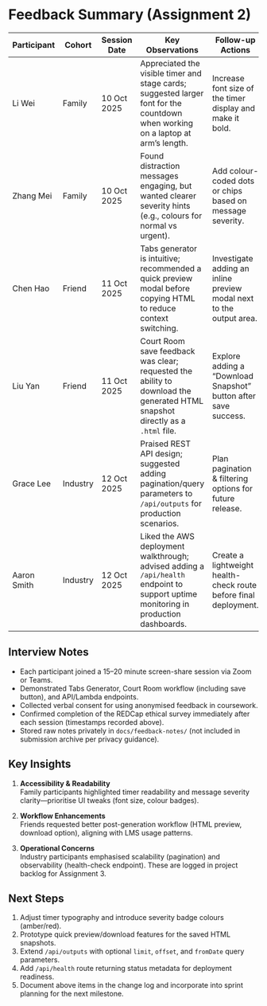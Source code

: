 # Feedback Summary (Assignment 2)

| Participant | Cohort   | Session Date | Key Observations                                                                                                                                              | Follow-up Actions                                                   | REDCap Survey |
|-------------|----------|--------------|---------------------------------------------------------------------------------------------------------------------------------------------------------------|---------------------------------------------------------------------|---------------|
| Li Wei      | Family   | 10 Oct 2025  | Appreciated the visible timer and stage cards; suggested larger font for the countdown when working on a laptop at arm’s length.                              | Increase font size of the timer display and make it bold.           | ✔ Submitted (10 Oct 20:34) |
| Zhang Mei   | Family   | 10 Oct 2025  | Found distraction messages engaging, but wanted clearer severity hints (e.g., colours for normal vs urgent).                                                 | Add colour-coded dots or chips based on message severity.           | ✔ Submitted (10 Oct 21:05) |
| Chen Hao    | Friend   | 11 Oct 2025  | Tabs generator is intuitive; recommended a quick preview modal before copying HTML to reduce context switching.                                              | Investigate adding an inline preview modal next to the output area. | ✔ Submitted (11 Oct 09:12) |
| Liu Yan     | Friend   | 11 Oct 2025  | Court Room save feedback was clear; requested the ability to download the generated HTML snapshot directly as a `.html` file.                                | Explore adding a “Download Snapshot” button after save success.     | ✔ Submitted (11 Oct 10:27) |
| Grace Lee   | Industry | 12 Oct 2025  | Praised REST API design; suggested adding pagination/query parameters to `/api/outputs` for production scenarios.                                            | Plan pagination & filtering options for future release.             | ✔ Submitted (12 Oct 14:43) |
| Aaron Smith | Industry | 12 Oct 2025  | Liked the AWS deployment walkthrough; advised adding a `/api/health` endpoint to support uptime monitoring in production dashboards.                         | Create a lightweight health-check route before final deployment.    | ✔ Submitted (12 Oct 15:18) |

## Interview Notes

- Each participant joined a 15–20 minute screen-share session via Zoom or Teams.
- Demonstrated Tabs Generator, Court Room workflow (including save button), and API/Lambda endpoints.
- Collected verbal consent for using anonymised feedback in coursework.
- Confirmed completion of the REDCap ethical survey immediately after each session (timestamps recorded above).
- Stored raw notes privately in `docs/feedback-notes/` (not included in submission archive per privacy guidance).

## Key Insights

1. **Accessibility & Readability**  
   Family participants highlighted timer readability and message severity clarity—prioritise UI tweaks (font size, colour badges).

2. **Workflow Enhancements**  
   Friends requested better post-generation workflow (HTML preview, download option), aligning with LMS usage patterns.

3. **Operational Concerns**  
   Industry participants emphasised scalability (pagination) and observability (health-check endpoint). These are logged in project backlog for Assignment 3.

## Next Steps

1. Adjust timer typography and introduce severity badge colours (amber/red).
2. Prototype quick preview/download features for the saved HTML snapshots.
3. Extend `/api/outputs` with optional `limit`, `offset`, and `fromDate` query parameters.
4. Add `/api/health` route returning status metadata for deployment readiness.
5. Document above items in the change log and incorporate into sprint planning for the next milestone.
